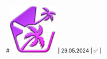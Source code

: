 #<img src="https://github.com/Indifferental/Retrospective/blob/main/source/logo.png?raw=true" alt="logo" style="width: 128px;"/>
| 29.05.2024 | :white_check_mark: |
